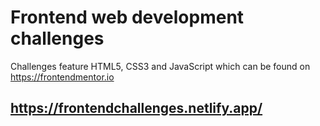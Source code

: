 # Frontend web development challenges
Challenges feature HTML5, CSS3 and JavaScript which can be found on https://frontendmentor.io

## https://frontendchallenges.netlify.app/
